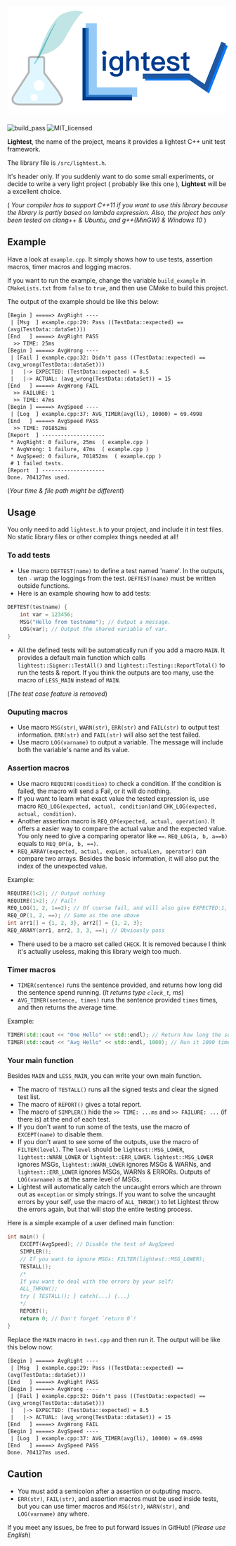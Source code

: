 # ![Lightest](lightest.png)

![build_pass](https://img.shields.io/badge/build-passing-green.svg)
![MIT_licensed](https://img.shields.io/badge/license-MIT-blue.svg)

**Lightest**, the name of the project, means it provides a lightest C++ unit test framework.

The library file is `/src/lightest.h`.

It's header only. If you suddenly want to do some small experiments, or decide to write a very light project ( probably like this one ), **Lightest** will be a excellent choice.

( *Your compiler has to support C++11 if you want to use this library because the library is partly based on lambda expression.*
*Also, the project has only been tested on clang++ & Ubuntu, and g++(MinGW) & Windows 10* )

## Example

Have a look at `example.cpp`. It simply shows how to use tests, assertion macros, timer macros and logging macros.

If you want to run the example, change the variable `build_example` in `CMakeLists.txt` from `false` to `true`, and then use CMake to build this project.

The output of the example should be like this below:

```
[Begin ] =====> AvgRight ----
 | [Msg  ] example.cpp:29: Pass ((TestData::expected) == (avg(TestData::dataSet)))
[End   ] =====> AvgRight PASS
  >> TIME: 25ms
[Begin ] =====> AvgWrong ----
 | [Fail ] example.cpp:32: Didn't pass ((TestData::expected) == (avg_wrong(TestData::dataSet)))
 |   |-> EXPECTED: (TestData::expected) = 8.5
 |   |-> ACTUAL: (avg_wrong(TestData::dataSet)) = 15
[End   ] =====> AvgWrong FAIL
  >> FAILURE: 1
  >> TIME: 47ms
[Begin ] =====> AvgSpeed ----
 | [Log  ] example.cpp:37: AVG_TIMER(avg(li), 10000) = 69.4998
[End   ] =====> AvgSpeed PASS
  >> TIME: 701852ms
[Report  ] --------------------
 * AvgRight: 0 failure, 25ms  ( example.cpp )
 * AvgWrong: 1 failure, 47ms  ( example.cpp )
 * AvgSpeed: 0 failure, 701852ms  ( example.cpp )
 # 1 failed tests.
[Report  ] --------------------
Done. 704127ms used.
```
(*Your time & file path might be different*)

## Usage

You only need to add `lightest.h` to your project, and include it in test files. No static library files or other complex things needed at all!

### To add tests

* Use macro `DEFTEST(name)` to define a test named 'name'. In the outputs, ten `-` wrap the loggings from the test. `DEFTEST(name)` must be written outside functions.
* Here is an example showing how to add tests:

```C++
DEFTEST(testname) {
    int var = 123456;
    MSG("Hello from testname"); // Output a message.
    LOG(var); // Output the shared variable of var.
}
```

* All the defined tests will be automatically run if you add a macro `MAIN`. It provides a default main function which calls `lightest::Signer::TestAll()` and `lightest::Testing::ReportTotal()` to run the tests & report. If you think the outputs are too many, use the macro of `LESS_MAIN` instead of `MAIN`.

(*The test case feature is removed*)

### Ouputing macros

* Use macro `MSG(str)`, `WARN(str)`, `ERR(str)` and `FAIL(str)` to output test information. `ERR(str)` and `FAIL(str)` will also set the test failed.
* Use macro `LOG(varname)` to output a variable. The message will include both the variable's name and its value.

### Assertion macros

* Use macro `REQUIRE(condition)` to check a condition. If the condition is failed, the macro will send a Fail, or it will do nothing.
* If you want to learn what exact value the tested expression is, use macro `REQ_LOG(expected, actual, condition)`and `CHK_LOG(expected, actual, condition)`.
* Another assertion macro is `REQ_OP(expected, actual, operation)`. It offers a easier way to compare the actual value and the expected value. You only need to give a comparing operator like `==`.
`REQ_LOG(a, b, a==b)` equals to `REQ_OP(a, b, ==)`.
* `REQ_ARRAY(expected, actual, expLen, actualLen, operator)` can compare two arrays. Besides the basic information, it will also put the index of the unexpected value.

Example:

```C++
REQUIRE(1<2); // Output nothing
REQUIRE(1>2); // Fail!
REQ_LOG(1, 2, 1==2); // Of course fail, and will also give EXPECTED:1, ACTUAL:2
REQ_OP(1, 2, ==); // Same as the one above
int arr1[] = {1, 2, 3}, arr2[] = {1, 2, 3};
REQ_ARRAY(arr1, arr2, 3, 3, ==); // Obviously pass
```

* There used to be a macro set called `CHECK`. It is removed because I think it's actually useless, making this library weigh too much.

### Timer macros

* `TIMER(sentence)` runs the sentence provided, and returns how long did the sentence spend running. (*It returns type `clock_t`, ms*)
* `AVG_TIMER(sentence, times)` runs the sentence provided `times` times, and then returns the average time.

Example:

```C++
TIMER(std::cout << "One Hello" << std::endl); // Return how long the sentence spends running
TIMER(std::cout << "Avg Hello" << std::endl, 1000); // Run it 1000 times and return the average time
```

### Your main function

Besides `MAIN` and `LESS_MAIN`, you can write your own main function.

* The macro of `TESTALL()` runs all the signed tests and clear the signed test list.
* The macro of `REPORT()` gives a total report.
* The macro of `SIMPLER()` hide the `>> TIME: ...ms` and `>> FAILURE: ...` (if there is) at the end of each test.
* If you don't want to run some of the tests, use the macro of `EXCEPT(name)` to disable them.
* If you don't want to see some of the outputs, use the macro of `FILTER(level)`. The `level` should be `lightest::MSG_LOWER`, `lightest::WARN_LOWER` or `lightest::ERR_LOWER`. `lightest::MSG_LOWER` ignores MSGs, `lightest::WARN_LOWER` ignores MSGs & WARNs, and `lightest::ERR_LOWER` ignores MSGs, WARNs & ERRORs. Outputs of `LOG(varname)` is at the same level of MSGs.
* Lightest will automatically catch the uncaught errors which are thrown out as `exception` or simply strings. If you want to solve the uncaught errors by your self, use the macro of `ALL_THROW()` to let Lightest throw the errors again, but that will stop the entire testing process.

Here is a simple example of a user defined main function:

```C++
int main() {
    EXCEPT(AvgSpeed); // Disable the test of AvgSpeed
    SIMPLER();
    // If you want to ignore MSGs: FILTER(lightest::MSG_LOWER);
    TESTALL();
    /*
    If you want to deal with the errors by your self:
    ALL_THROW();
    try { TESTALL(); } catch(...) {...}
    */
    REPORT();
    return 0; // Don't forget `return 0`!
}
```

Replace the `MAIN` macro in `test.cpp` and then run it. The output will be like this below now:

```
[Begin ] =====> AvgRight ----
 | [Msg  ] example.cpp:29: Pass ((TestData::expected) == (avg(TestData::dataSet)))
[End   ] =====> AvgRight PASS
[Begin ] =====> AvgWrong ----
 | [Fail ] example.cpp:32: Didn't pass ((TestData::expected) == (avg_wrong(TestData::dataSet)))
 |   |-> EXPECTED: (TestData::expected) = 8.5
 |   |-> ACTUAL: (avg_wrong(TestData::dataSet)) = 15
[End   ] =====> AvgWrong FAIL
[Begin ] =====> AvgSpeed ----
 | [Log  ] example.cpp:37: AVG_TIMER(avg(li), 10000) = 69.4998
[End   ] =====> AvgSpeed PASS
Done. 704127ms used.
```

## Caution

* You must add a semicolon after a assertion or outputing macro.
* `ERR(str)`, `FAIL(str)`, and assertion macros must be used inside tests, but you can use timer macros and `MSG(str)`, `WARN(str)`, and `LOG(varname)` any where.

If you meet any issues, be free to put forward issues in GitHub!
(*Please use English*)
